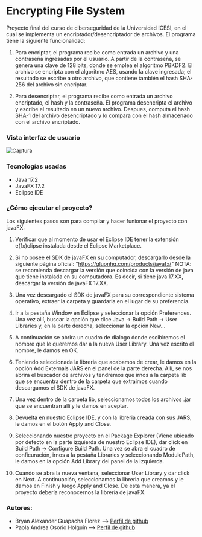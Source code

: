 # Encrypting File System

Proyecto final del curso de ciberseguridad de la Universidad ICESI, en el cual se implementa un encriptador/desencriptador de archivos. El programa tiene la siguiente funcionalidad:

1. Para encriptar, el programa recibe como entrada un archivo y una contraseña ingresadas por el usuario. A partir de la contraseña, se genera una clave de 128 bits, donde se emplea el algoritmo PBKDF2. El archivo se encripta con el algoritmo AES, usando la clave ingresada; el resultado se escribe a otro archivo, que contiene también el hash SHA-256 del archivo sin encriptar.

2. Para desencriptar, el programa recibe como entrada un archivo encriptado, el hash y la contraseña. El programa desencripta el archivo y escribe el resultado en un nuevo archivo. Despues, computa el hash SHA-1 del archivo desencriptado y lo compara con el hash almacenado con el archivo encriptado.

### Vista interfaz de usuario
![Captura](https://user-images.githubusercontent.com/48836505/204441379-0b5199db-7b44-4010-99ef-be530740aa64.PNG)


### Tecnologías usadas
- Java 17.2
- JavaFX 17.2
- Eclipse IDE


### ¿Cómo ejecutar el proyecto? 

Los siguientes pasos son para compilar y hacer funionar el proyecto con javaFX:

1. Verificar que al momento de usar el Eclipse IDE tener la extensión e(fx)clipse instalada desde el Eclipse Marketplace.

2. Si no posee el SDK de javaFX en su computador, descargarlo desde la siguiente página oficial: "https://gluonhq.com/products/javafx/" NOTA: se recomienda
descargar la versión que coincida con la versión de java que tiene instalada en su computadora. Es decir, si tiene java 17.XX, descargar la versión de 
javaFX 17.XX.

3. Una vez descargado el SDK de javaFX para su correspondiente sistema operativo, extraer la carpeta y guardarla en el lugar de su preferencia.

4. Ir a la pestaña Window en Eclipse y seleccionar la opción Preferences. Una vez allí, buscar la opción que dice Java -> Build Path -> User Libraries y, en la parte derecha, seleccionar la opción New...

5. A continuación se abrira un cuadro de dialogo donde escibiremos el nombre que le queremos dar a la nueva User Library. Una vez escrito el nombre, le damos en OK.

6. Teniendo seleccionada la libreria que acabamos de crear, le damos en la opción Add Externals JARS en el panel de la parte derecha. Allí, se nos abrira
el buscador de archivos y tendremos que irnos a la carpeta lib que se encuentra dentro de la carpeta que extraimos cuando descargamos el SDK de javaFX.

7. Una vez dentro de la carpeta lib, seleccionamos todos los archivos .jar que se encuentran allí y le damos en aceptar.

8. Devuelta en nuestro Eclipse IDE, y con la libreria creada con sus JARS, le damos en el botón Apply and Close.

9. Seleccionando nuestro proyecto en el Package Explorer (Viene ubicado por defecto en la parte izquierda de nuestro Eclipse IDE), 
dar click en Build Path -> Configure Build Path. Una vez se abra el cuadro de conficuración, irnos a la pestaña Libraries y seleccionando ModulePath, le damos en la opción Add Library del panel de la izquierda.

10. Cuando se abra la nueva ventana, seleccionar User Library y dar click en Next. A continuación, seleccionamos la libreria que creamos y le damos en Finish y luego Apply and Close. De esta manera, ya el proyecto debería reconocernos la libreria de javaFX.

### Autores:
- Bryan Alexander Guapacha Florez --> [Perfil de github](https://github.com/BryanGF0822)
- Paola Andrea Osorio Holguín --> [Perfil de github](https://github.com/paoos9513)

